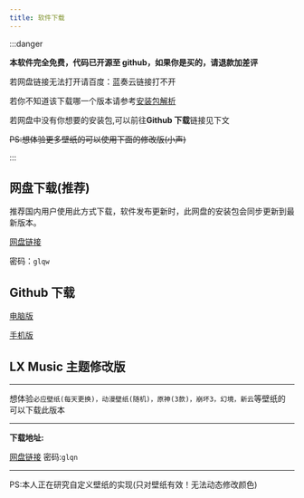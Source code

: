 ```yaml
---
title: 软件下载
---
```


:::danger

**本软件完全免费，代码已开源至 github，如果你是买的，请退款加差评**

若网盘链接无法打开请百度：蓝奏云链接打不开

若你不知道该下载哪一个版本请参考[安装包解析](./package.md)

若网盘中没有你想要的安装包,可以前往**Github 下载**链接见下文

~~PS:想体验更多壁纸的可以使用下面的修改版(小声)~~

:::

## 网盘下载(推荐)

推荐国内用户使用此方式下载，软件发布更新时，此网盘的安装包会同步更新到最新版本。

[网盘链接](https://www.lanzoui.com/b0bf2cfa/)

密码：`glqw`

## Github 下载

[电脑版](https://github.com/lyswhut/lx-music-desktop/releases)

[手机版](https://github.com/lyswhut/lx-music-mobile/releases)

## LX Music 主题修改版

---

想体验`必应壁纸(每天更换)，动漫壁纸(随机)，原神(3款)，崩坏3，幻境，新云`等壁纸的
可以下载此版本

---

**下载地址:**

[网盘链接](https://folltoshe.lanzoub.com/b03j7lxuj) 密码:`glqn`

---

PS:本人正在研究自定义壁纸的实现(只对壁纸有效！无法动态修改颜色)
